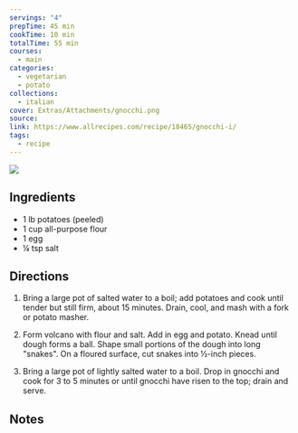 ```yaml
---
servings: "4"
prepTime: 45 min
cookTime: 10 min
totalTime: 55 min
courses:
  - main
categories:
  - vegetarian
  - potato
collections:
  - italian
cover: Extras/Attachments/gnocchi.png
source:
link: https://www.allrecipes.com/recipe/18465/gnocchi-i/
tags:
  - recipe
---
```


![](Extras/Attachments/gnocchi.png)


## Ingredients

- 1 lb potatoes (peeled)
- 1 cup all-purpose flour
- 1 egg
- ¼ tsp salt


## Directions

1. Bring a large pot of salted water to a boil; add potatoes and cook until tender but still firm, about 15 minutes. Drain, cool, and mash with a fork or potato masher.

2. Form volcano with flour and salt. Add in egg and potato. Knead until dough forms a ball. Shape small portions of the dough into long "snakes". On a floured surface, cut snakes into ½-inch pieces.

3. Bring a large pot of lightly salted water to a boil. Drop in gnocchi and cook for 3 to 5 minutes or until gnocchi have risen to the top; drain and serve.


## Notes